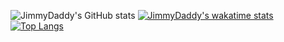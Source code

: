![JimmyDaddy's GitHub stats](https://github-readme-stats-jimmydaddy.vercel.app/api?username=jimmydaddy&show_icons=true&theme=tokyonight&include_all_commits=true&hide_rank=false) 
[![JimmyDaddy's wakatime stats](https://github-readme-stats-jimmydaddy.vercel.app/api/wakatime?username=JimmyDaddy&range=last_7_days&theme=tokyonight)](https://github.com/anuraghazra/github-readme-stats)
[![Top Langs](https://github-readme-stats-jimmydaddy.vercel.app/api/top-langs/?username=jimmydaddy&size_weight=1&count_weight=1&theme=tokyonight&card_width=967)](https://github.com/anuraghazra/github-readme-stats)
